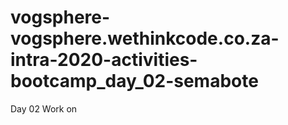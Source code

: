 # vogsphere-vogsphere.wethinkcode.co.za-intra-2020-activities-bootcamp_day_02-semabote
Day 02 Work on
